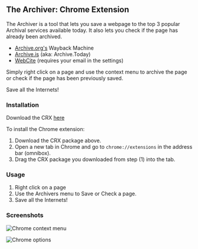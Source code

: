 ## The Archiver: Chrome Extension

The Archiver is a tool that lets you save a webpage to the top 3 popular Archival services available today. It also lets you check if the page has already been archived.

- [Archive.org's](https://archive.org/) Wayback Machine
- [Archive.is](https://archive.is/) (aka: Archive.Today)
- [WebCite](http://www.webcitation.org/) (requires your email in the settings)

Simply right click on a page and use the context menu to archive the page or check if the page has been previously saved.

Save all the Internets!

### Installation

Download the CRX [here](https://mega.nz/#!DVpTnCDD!73d4I1m68-fbFIs2NrJX6mm7iuV1aC3UG-DCRk2CTbE)

To install the Chrome extension:

1. Download the CRX package above.
2. Open a new tab in Chrome and go to `chrome://extensions` in the address bar (omnibox).
3. Drag the CRX package you downloaded from step (1) into the tab.

### Usage

1. Right click on a page
2. Use the Archivers menu to Save or Check a page.
3. Save all the Internets!

### Screenshots

![Chrome context menu](http://s5.postimg.org/mha1vnjt3/archiver_chrome.png)

![Chrome options](http://s5.postimg.org/mijzp2lmv/archiver_chrome_options.png)